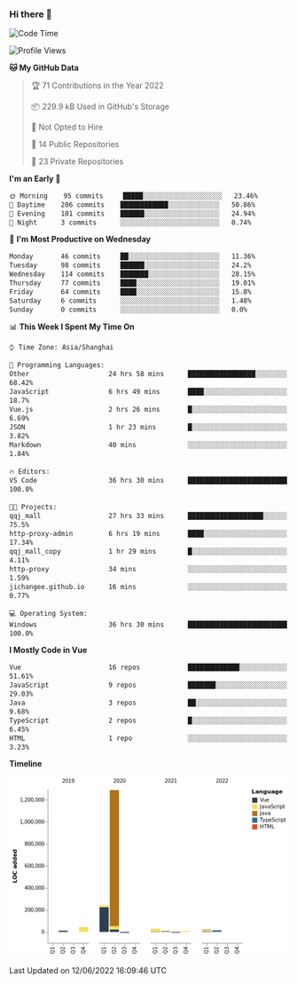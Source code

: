 ### Hi there 👋

<!--START_SECTION:waka-->
![Code Time](http://img.shields.io/badge/Code%20Time-0%20secs-blue)

![Profile Views](http://img.shields.io/badge/Profile%20Views-84-blue)

**🐱 My GitHub Data** 

> 🏆 71 Contributions in the Year 2022
 > 
> 📦 229.9 kB Used in GitHub's Storage 
 > 
> 🚫 Not Opted to Hire
 > 
> 📜 14 Public Repositories 
 > 
> 🔑 23 Private Repositories  
 > 
**I'm an Early 🐤** 

```text
🌞 Morning    95 commits     █████░░░░░░░░░░░░░░░░░░░░   23.46% 
🌆 Daytime    206 commits    ████████████░░░░░░░░░░░░░   50.86% 
🌃 Evening    101 commits    ██████░░░░░░░░░░░░░░░░░░░   24.94% 
🌙 Night      3 commits      ░░░░░░░░░░░░░░░░░░░░░░░░░   0.74%

```
📅 **I'm Most Productive on Wednesday** 

```text
Monday       46 commits     ██░░░░░░░░░░░░░░░░░░░░░░░   11.36% 
Tuesday      98 commits     ██████░░░░░░░░░░░░░░░░░░░   24.2% 
Wednesday    114 commits    ███████░░░░░░░░░░░░░░░░░░   28.15% 
Thursday     77 commits     ████░░░░░░░░░░░░░░░░░░░░░   19.01% 
Friday       64 commits     ████░░░░░░░░░░░░░░░░░░░░░   15.8% 
Saturday     6 commits      ░░░░░░░░░░░░░░░░░░░░░░░░░   1.48% 
Sunday       0 commits      ░░░░░░░░░░░░░░░░░░░░░░░░░   0.0%

```


📊 **This Week I Spent My Time On** 

```text
⌚︎ Time Zone: Asia/Shanghai

💬 Programming Languages: 
Other                    24 hrs 58 mins      █████████████████░░░░░░░░   68.42% 
JavaScript               6 hrs 49 mins       ████░░░░░░░░░░░░░░░░░░░░░   18.7% 
Vue.js                   2 hrs 26 mins       █░░░░░░░░░░░░░░░░░░░░░░░░   6.69% 
JSON                     1 hr 23 mins        █░░░░░░░░░░░░░░░░░░░░░░░░   3.82% 
Markdown                 40 mins             ░░░░░░░░░░░░░░░░░░░░░░░░░   1.84%

🔥 Editors: 
VS Code                  36 hrs 30 mins      █████████████████████████   100.0%

🐱‍💻 Projects: 
qqj_mall                 27 hrs 33 mins      ███████████████████░░░░░░   75.5% 
http-proxy-admin         6 hrs 19 mins       ████░░░░░░░░░░░░░░░░░░░░░   17.34% 
qqj_mall_copy            1 hr 29 mins        █░░░░░░░░░░░░░░░░░░░░░░░░   4.11% 
http-proxy               34 mins             ░░░░░░░░░░░░░░░░░░░░░░░░░   1.59% 
jichangee.github.io      16 mins             ░░░░░░░░░░░░░░░░░░░░░░░░░   0.77%

💻 Operating System: 
Windows                  36 hrs 30 mins      █████████████████████████   100.0%

```

**I Mostly Code in Vue** 

```text
Vue                      16 repos            █████████████░░░░░░░░░░░░   51.61% 
JavaScript               9 repos             ███████░░░░░░░░░░░░░░░░░░   29.03% 
Java                     3 repos             ██░░░░░░░░░░░░░░░░░░░░░░░   9.68% 
TypeScript               2 repos             █░░░░░░░░░░░░░░░░░░░░░░░░   6.45% 
HTML                     1 repo              ░░░░░░░░░░░░░░░░░░░░░░░░░   3.23%

```


**Timeline**

![Chart not found](https://raw.githubusercontent.com/jichangee/jichangee/main/charts/bar_graph.png) 


 Last Updated on 12/06/2022 16:09:46 UTC
<!--END_SECTION:waka-->

<!--
**jichangee/jichangee** is a ✨ _special_ ✨ repository because its `README.md` (this file) appears on your GitHub profile.

Here are some ideas to get you started:

- 🔭 I’m currently working on ...
- 🌱 I’m currently learning ...
- 👯 I’m looking to collaborate on ...
- 🤔 I’m looking for help with ...
- 💬 Ask me about ...
- 📫 How to reach me: ...
- 😄 Pronouns: ...
- ⚡ Fun fact: ...
-->
